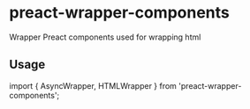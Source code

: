 # preact-wrapper-components
Wrapper Preact components used for wrapping html

## Usage
import { AsyncWrapper, HTMLWrapper } from 'preact-wrapper-components';